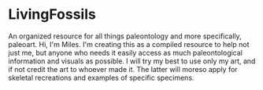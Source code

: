 # LivingFossils
An organized resource for all things paleontology and more specifically, paleoart.
Hi, I'm Miles. I'm creating this as a compiled resource to help not just me, but anyone who needs it easily access as much paleontological information and visuals as possible. I will try my best to use only my art, and if not credit the art to whoever made it. The latter will moreso apply for skeletal recreations and examples of specific specimens. 
